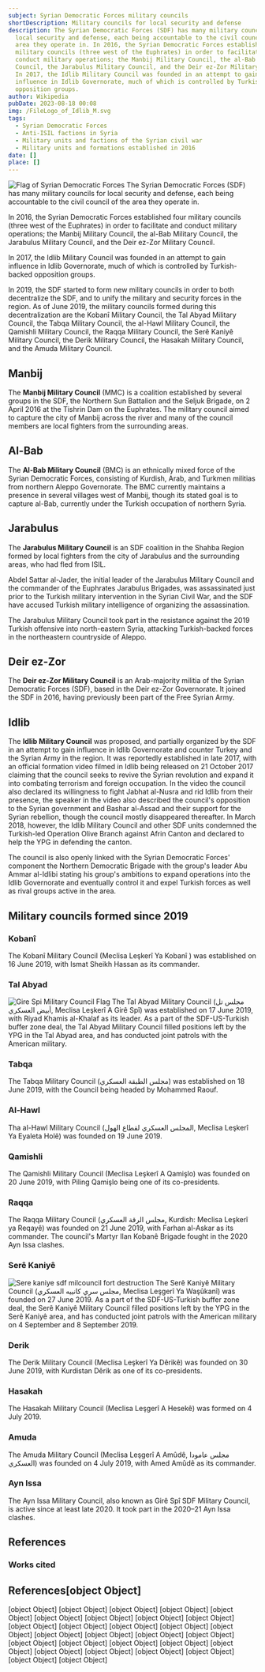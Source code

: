 ```yaml
---
subject: Syrian Democratic Forces military councils
shortDescription: Military councils for local security and defense
description: The Syrian Democratic Forces (SDF) has many military councils for
  local security and defense, each being accountable to the civil council of the
  area they operate in. In 2016, the Syrian Democratic Forces established four
  military councils (three west of the Euphrates) in order to facilitate and
  conduct military operations; the Manbij Military Council, the al-Bab Military
  Council, the Jarabulus Military Council, and the Deir ez-Zor Military Council.
  In 2017, the Idlib Military Council was founded in an attempt to gain
  influence in Idlib Governorate, much of which is controlled by Turkish-backed
  opposition groups.
author: Wikipedia
pubDate: 2023-08-18 00:08
img: /FileLogo_of_Idlib_M.svg
tags:
  - Syrian Democratic Forces
  - Anti-ISIL factions in Syria
  - Military units and factions of the Syrian civil war
  - Military units and formations established in 2016
date: []
place: []
---
```


![Flag of Syrian Democratic Forces](https://wikipedia.org/wiki/Special:Redirect/file/Flag_of_Syrian_Democratic_Forces.svg?)
The Syrian Democratic Forces (SDF) has many military councils for local security and defense, each being accountable to the civil council of the area they operate in.

In 2016, the Syrian Democratic Forces established four military councils (three west of the Euphrates) in order to facilitate and conduct military operations; the Manbij Military Council, the al-Bab Military Council, the Jarabulus Military Council, and the Deir ez-Zor Military Council.

In 2017, the Idlib Military Council was founded in an attempt to gain influence in Idlib Governorate, much of which is controlled by Turkish-backed opposition groups.

In 2019, the SDF started to form new military councils in order to both decentralize the SDF, and to unify the military and security forces in the region. As of June 2019, the military councils formed during this decentralization are the Kobanî Military Council, the Tal Abyad Military Council, the Tabqa Military Council, the al-Hawl Military Council, the Qamishli Military Council, the Raqqa Military Council, the Serê Kaniyê Military Council, the Derik Military Council, the Hasakah Military Council, and the Amuda Military Council.

## Manbij
The **Manbij Military Council** (MMC) is a coalition established by several groups in the SDF, the Northern Sun Battalion and the Seljuk Brigade, on 2 April 2016 at the Tishrin Dam on the Euphrates. The military council aimed to capture the city of Manbij across the river and many of the council members are local fighters from the surrounding areas.

## Al-Bab
The **Al-Bab Military Council** (BMC) is an ethnically mixed force of the Syrian Democratic Forces, consisting of Kurdish, Arab, and Turkmen militias from northern Aleppo Governorate. The BMC currently maintains a presence in several villages west of Manbij, though its stated goal is to capture al-Bab, currently under the Turkish occupation of northern Syria.

## Jarabulus
The **Jarabulus Military Council** is an SDF coalition in the Shahba Region formed by local fighters from the city of Jarabulus and the surrounding areas, who had fled from ISIL.

Abdel Sattar al-Jader, the initial leader of the Jarabulus Military Council and the commander of the Euphrates Jarabulus Brigades, was assassinated just prior to the Turkish military intervention in the Syrian Civil War, and the SDF have accused Turkish military intelligence of organizing the assassination.

The Jarabulus Military Council took part in the resistance against the 2019 Turkish offensive into north-eastern Syria, attacking Turkish-backed forces in the northeastern countryside of Aleppo.

## Deir ez-Zor
The **Deir ez-Zor Military Council** is an Arab-majority militia of the Syrian Democratic Forces (SDF), based in the Deir ez-Zor Governorate. It joined the SDF in 2016, having previously been part of the Free Syrian Army.

## Idlib
The **Idlib Military Council** was proposed, and partially organized by the SDF in an attempt to gain influence in Idlib Governorate and counter Turkey and the Syrian Army in the region. It was reportedly established in late 2017, with an official formation video filmed in Idlib being released on 21 October 2017 claiming that the council seeks to revive the Syrian revolution and expand it into combating terrorism and foreign occupation. In the video the council also declared its willingness to fight Jabhat al-Nusra and rid Idlib from their presence, the speaker in the video also described the council's opposition to the Syrian government and Bashar al-Assad and their support for the Syrian rebellion, though the council mostly disappeared thereafter. In March 2018, however, the Idlib Military Council and other SDF units condemned the Turkish-led Operation Olive Branch against Afrin Canton and declared to help the YPG in defending the canton.

The council is also openly linked with the Syrian Democratic Forces' component the Northern Democratic Brigade with the group's leader Abu Ammar al-Idlibi stating his group's ambitions to expand operations into the Idlib Governorate and eventually control it and expel Turkish forces as well as rival groups active in the area.

## Military councils formed since 2019


### Kobanî
The Kobanî Military Council (Meclisa Leşkerî Ya Kobanî ) was established on 16 June 2019, with Ismat Sheikh Hassan as its commander.

### Tal Abyad
![Gire Spi Military Council Flag](https://wikipedia.org/wiki/Special:Redirect/file/Gire_Spi_Military_Council_Flag.png?)
The Tal Abyad Military Council (مجلس تل أبيض العسكري, Meclisa Leşkerî A Girê Spî) was established on 17 June 2019, with Riyad Khamis al-Khalaf as its leader. As a part of the SDF-US-Turkish buffer zone deal, the Tal Abyad Military Council filled positions left by the YPG in the Tal Abyad area, and has conducted joint patrols with the American military.

### Tabqa
The Tabqa Military Council (مجلس الطبقة العسكري) was established on 18 June 2019, with the Council being headed by Mohammed Raouf.

### Al-Hawl
Tha al-Hawl Military Council (المجلس العسكري لقطاع الهول, Meclisa Leşkerî Ya Eyaleta Holê) was founded on 19 June 2019.

### Qamishli
The Qamishli Military Council (Meclisa Leşkerî A Qamişlo) was founded on 20 June 2019, with Piling Qamişlo being one of its co-presidents.

### Raqqa
The Raqqa Military Council (مجلس الرقة العسكري, Kurdish: Meclisa Leşkerî ya Reqayê) was founded on 21 June 2019, with Farhan al-Askar as its commander. The council's Martyr Ilan Kobanê Brigade fought in the 2020 Ayn Issa clashes.

### Serê Kaniyê
![Sere kaniye sdf milcouncil fort destruction](https://wikipedia.org/wiki/Special:Redirect/file/Sere_kaniye_sdf_milcouncil_fort_destruction.jpg?)
The Serê Kaniyê Military Council (مجلس سرﻱ كانییه العسكرﻱ, Meclisa Leşgerî Ya Waşûkanî) was founded on 27 June 2019. As a part of the SDF-US-Turkish buffer zone deal, the Serê Kaniyê Military Council filled positions left by the YPG in the Serê Kaniyê area, and has conducted joint patrols with the American military on 4 September and 8 September 2019.

### Derik
The Derik Military Council (Meclisa Leşkerî Ya Dêrikê) was founded on 30 June 2019, with Kurdistan Dêrik as one of its co-presidents.

### Hasakah
The Hasakah Military Council (Meclisa Leşgerî A Hesekê) was formed on 4 July 2019.

### Amuda
The Amuda Military Council (Meclisa Leşgerî A Amûdê, مجلس عامودا العسكري) was founded on 4 July 2019, with Amed Amûdê as its commander.

### Ayn Issa
The Ayn Issa Military Council, also known as Girê Spî SDF Military Council, is active since at least late 2020. It took part in the 2020–21 Ayn Issa clashes.

## References


### Works cited
## References[object Object]
[object Object]
[object Object]
[object Object]
[object Object]
[object Object]
[object Object]
[object Object]
[object Object]
[object Object]
[object Object]
[object Object]
[object Object]
[object Object]
[object Object]
[object Object]
[object Object]
[object Object]
[object Object]
[object Object]
[object Object]
[object Object]
[object Object]
[object Object]
[object Object]
[object Object]
[object Object]
[object Object]
[object Object]
[object Object]